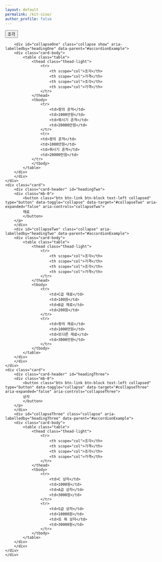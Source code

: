```yaml
---
layout: default
permalink: /kit-sise/
author_profile: false
---
```


<script src="https://code.jquery.com/jquery-3.5.1.slim.min.js" integrity="sha384-DfXdz2htPH0lsSSs5nCTpuj/zy4C+OGpamoFVy38MVBnE+IbbVYUew+OrCXaRkfj" crossorigin="anonymous"></script>
<script src="https://cdn.jsdelivr.net/npm/popper.js@1.16.1/dist/umd/popper.min.js" integrity="sha384-9/reFTGAW83EW2RDu2S0VKaIzap3H66lZH81PoYlFhbGU+6BZp6G7niu735Sk7lN" crossorigin="anonymous"></script>
<script src="https://stackpath.bootstrapcdn.com/bootstrap/4.5.2/js/bootstrap.min.js" integrity="sha384-B4gt1jrGC7Jh4AgTPSdUtOBvfO8shuf57BaghqFfPlYxofvL8/KUEfYiJOMMV+rV" crossorigin="anonymous"></script>
<link rel="stylesheet" href="https://stackpath.bootstrapcdn.com/bootstrap/4.5.2/css/bootstrap.min.css" integrity="sha384-JcKb8q3iqJ61gNV9KGb8thSsNjpSL0n8PARn9HuZOnIxN0hoP+VmmDGMN5t9UJ0Z" crossorigin="anonymous">
<style>
    table.table {
        width: 100%;
        table-layout: fixed;
    }
    table thead tr {
        width: 100%;
    }
</style>
<div class="accordion" id="accordionExample">
    <div class="card">
        <div class="card-header" id="headingOne">
        <div class="mb-0">
            <button class="btn btn-link btn-block text-left" type="button" data-toggle="collapse" data-target="#collapseOne" aria-expanded="true" aria-controls="collapseOne">
            조각
            </button>
        </p>
        </div>
    
        <div id="collapseOne" class="collapse show" aria-labelledby="headingOne" data-parent="#accordionExample">
        <div class="card-body">
            <table class="table">
                <thead class="thead-light">
                    <tr>
                        <th scope="col">조각</th>
                        <th scope="col">가격</th>
                        <th scope="col">조각</th>
                        <th scope="col">가격</th>
                    </tr>
                </thead>
                <tbody>
                    <tr>
                        <td>왕의 흔적</td>
                        <td>1000만원</td>
                        <td>뭐시기 흔적</td>
                        <td>20000만원</td>
                    </tr>
                    <tr>
                    <td>왕의 흔적</td>
                    <td>1000만원</td>
                    <td>뭐시기 흔적</td>
                    <td>20000만원</td>
                </tr>
                </tbody>
            </table>
        </div>
        </div>
    </div>
    <div class="card">
        <div class="card-header" id="headingTwo">
        <div class="mb-0">
            <button class="btn btn-link btn-block text-left collapsed" type="button" data-toggle="collapse" data-target="#collapseTwo" aria-expanded="false" aria-controls="collapseTwo">
            재료
            </button>
        </p>
        </div>
        <div id="collapseTwo" class="collapse" aria-labelledby="headingTwo" data-parent="#accordionExample">
        <div class="card-body">
            <table class="table">
                <thead class="thead-light">
                    <tr>
                        <th scope="col">조각</th>
                        <th scope="col">가격</th>
                        <th scope="col">조각</th>
                        <th scope="col">가격</th>
                    </tr>
                </thead>
                <tbody>
                    <tr>
                        <td>C급 재료</td>
                        <td>100원</td>
                        <td>B급 재료</td>
                        <td>200원</td>
                    </tr>
                    <tr>
                        <td>왕의 재료</td>
                        <td>1000만원</td>
                        <td>또다른 재료</td>
                        <td>3000만원</td>
                    </tr>
                </tbody>
            </table>
        </div>
        </div>
    </div>
    <div class="card">
        <div class="card-header" id="headingThree">
        <div class="mb-0">
            <button class="btn btn-link btn-block text-left collapsed" type="button" data-toggle="collapse" data-target="#collapseThree" aria-expanded="false" aria-controls="collapseThree">
            상자
            </button>
        </p>
        </div>
        <div id="collapseThree" class="collapse" aria-labelledby="headingThree" data-parent="#accordionExample">
        <div class="card-body">
            <table class="table">
                <thead class="thead-light">
                    <tr>
                        <th scope="col">조각</th>
                        <th scope="col">가격</th>
                        <th scope="col">조각</th>
                        <th scope="col">가격</th>
                    </tr>
                </thead>
                <tbody>
                    <tr>
                        <td>C 상자</td>
                        <td>1000원</td>
                        <td>A급 상자</td>
                        <td>3000원</td>
                    </tr>
                    <tr>
                        <td>S급 상자</td>
                        <td>10000원</td>
                        <td>또 뭐 상자</td>
                        <td>30000원</td>
                    </tr>
                </tbody>
            </table>
        </div>
        </div>
    </div>
    </div>
